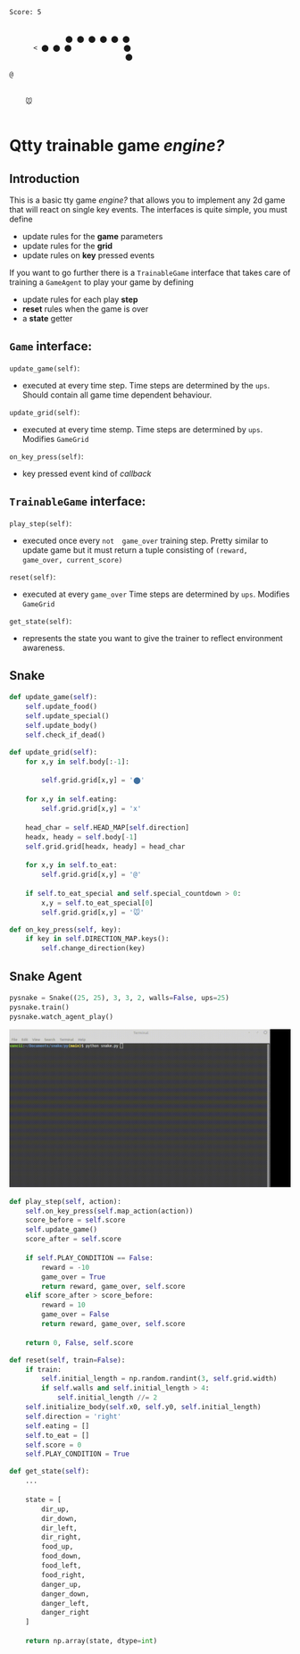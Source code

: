 ```
Score: 5


              ⬤ ⬤ ⬤ ⬤ ⬤ ⬤                                              
      < ⬤ ⬤ ⬤             ⬤                                 
                             ⬤                                                                                                        
                                                                  
@                               
                                

    🐭
                                 
```
# Qtty trainable game *engine?*

## Introduction

This is a basic tty game *engine?* that allows you to implement any 2d game that will react on single key events. The interfaces is quite simple, you must define

- update rules for the **game** parameters
- update rules for the **grid** 
- update rules on **key** pressed events

If you want to go further there is a `TrainableGame` interface that takes care of training a `GameAgent` to play your game by defining
- update rules for each play **step** 
- **reset** rules when the game is over
- a **state** getter

## `Game` interface:


```update_game(self)```: 

- executed at every time step. Time steps are determined by the `ups`. Should contain all game time dependent behaviour. 

```update_grid(self)```:
-  executed at every time stemp. Time steps are determined by `ups`. Modifies `GameGrid` 

```on_key_press(self)```: 
- key pressed event kind of *callback*

## `TrainableGame` interface:


```play_step(self)```: 

- executed once every  `not  game_over` training step. Pretty similar to update game but it must return a tuple consisting of `(reward, game_over, current_score)`  

```reset(self)```:
- executed at every `game_over` Time steps are determined by `ups`. Modifies `GameGrid` 

```get_state(self)```: 
- represents the state you want to give the trainer to reflect environment awareness. 


## Snake

```python
def update_game(self):
    self.update_food()
    self.update_special()
    self.update_body()
    self.check_if_dead()
```


``` python 
def update_grid(self):
    for x,y in self.body[:-1]:

        self.grid.grid[x,y] = '⬤'

    for x,y in self.eating:
        self.grid.grid[x,y] = 'x'
        
    head_char = self.HEAD_MAP[self.direction]
    headx, heady = self.body[-1]
    self.grid.grid[headx, heady] = head_char

    for x,y in self.to_eat:
        self.grid.grid[x,y] = '@'

    if self.to_eat_special and self.special_countdown > 0:
        x,y = self.to_eat_special[0]
        self.grid.grid[x,y] = '🐭'
```

```python
def on_key_press(self, key):
    if key in self.DIRECTION_MAP.keys():
        self.change_direction(key)
```

## Snake Agent
```python
pysnake = Snake((25, 25), 3, 3, 2, walls=False, ups=25)
pysnake.train()
pysnake.watch_agent_play()
```

 ![snakerini](https://github.com/ivanbelenky/tty_games/blob/main/static/snake_agent.gif)

```python
def play_step(self, action):
    self.on_key_press(self.map_action(action))
    score_before = self.score
    self.update_game()
    score_after = self.score

    if self.PLAY_CONDITION == False:
        reward = -10
        game_over = True
        return reward, game_over, self.score
    elif score_after > score_before:
        reward = 10
        game_over = False
        return reward, game_over, self.score
    
    return 0, False, self.score
```


``` python 
def reset(self, train=False):
    if train:
        self.initial_length = np.random.randint(3, self.grid.width)
        if self.walls and self.initial_length > 4:
            self.initial_length //= 2
    self.initialize_body(self.x0, self.y0, self.initial_length)
    self.direction = 'right'
    self.eating = []
    self.to_eat = []
    self.score = 0
    self.PLAY_CONDITION = True
```

```python
def get_state(self):
    ...
    
    state = [
        dir_up,
        dir_down,
        dir_left,
        dir_right,
        food_up,
        food_down,
        food_left,
        food_right,
        danger_up,
        danger_down,
        danger_left,
        danger_right
    ]

    return np.array(state, dtype=int)

```

